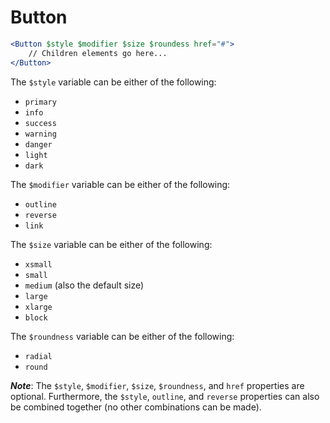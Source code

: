 # Button

```jsx
<Button $style $modifier $size $roundess href="#">
    // Children elements go here...
</Button>
```

The `$style` variable can be either of the following:
- `primary`
- `info`
- `success`
- `warning`
- `danger`
- `light`
- `dark`

The `$modifier` variable can be either of the following:
- `outline`
- `reverse`
- `link`

The `$size` variable can be either of the following:
- `xsmall`
- `small`
- `medium` (also the default size)
- `large`
- `xlarge`
- `block`

The `$roundness` variable can be either of the following:
- `radial`
- `round`

**_Note_**: The `$style`, `$modifier`, `$size`, `$roundness`, and `href` properties are optional.
Furthermore, the `$style`, `outline`, and `reverse` properties can also be combined together (no other
combinations can be made).